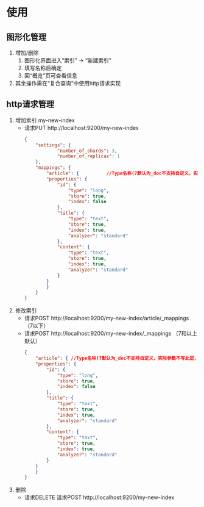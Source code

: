 # 使用

## 图形化管理
1. 增加/删除
   1. 图形化界面进入“索引” -> “新建索引”
   2. 填写名称后确定
   3. 回“概览”页可查看信息
2. 其余操作需在“复合查询”中使用http请求实现 

## http请求管理
1. 增加索引 my-new-index
   + 请求PUT http://localhost:9200/my-new-index
     ```json
     {
         "settings": {
                 "number_of_shards": 3,
                 "number_of_replicas": 1
         },
         "mappings": {
             "article": {          //Type名称(7默认为_doc不支持自定义，实际参数不写此层，8将移除。7可在url配置参数?include_type_name=true进行兼容)
             "properties": {           
                 "id": {
                     "type": "long",
                     "store": true,
                     "index": false
                 },
                 "title": {
                     "type": "text",
                     "store": true,
                     "index": true,
                     "analyzer": "standard"
                 },
                 "content": {
                     "type": "text",
                     "store": true,
                     "index": true,
                     "analyzer": "standard"
                 }
             }
             }
         }
     }
     ```
2. 修改索引
   + 请求POST http://localhost:9200/my-new-index/article/_mappings （7以下）
   + 请求POST http://localhost:9200/my-new-index/_mappings （7和以上默认）
     ```json
     {
         "article": { //Type名称(7默认为_doc不支持自定义，实际参数不写此层，8将移除。7可在url配置参数?include_type_name=true进行兼容)
         "properties": {
             "id": {
                 "type": "long",
                 "store": true,
                 "index": false
             },
             "title": {
                 "type": "text",
                 "store": true,
                 "index": true,
                 "analyzer": "standard"
             },
             "content": {
                 "type": "text",
                 "store": true,
                 "index": true,
                 "analyzer": "standard"
             }
         }
         }
     }
     ```
3. 删除
   + 请求DELETE 请求POST http://localhost:9200/my-new-index